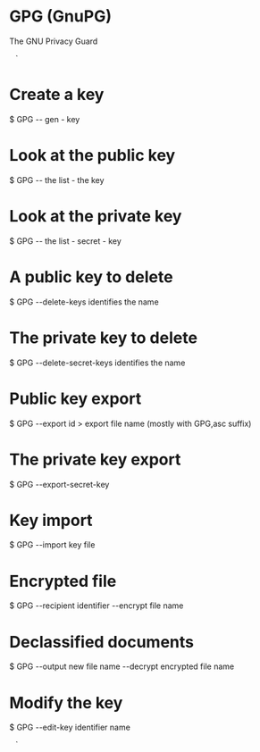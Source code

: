 # GPG (GnuPG)

The GNU Privacy Guard

` ` `

# Create a key
$ GPG -- gen - key

# Look at the public key
$ GPG -- the list - the key

# Look at the private key
$ GPG -- the list - secret - key

# A public key to delete
$ GPG --delete-keys identifies the name

# The private key to delete
$ GPG --delete-secret-keys identifies the name

# Public key export
$ GPG --export id > export file name (mostly with GPG,asc suffix)

# The private key export
$ GPG --export-secret-key

# Key import
$ GPG --import key file

# Encrypted file
$ GPG --recipient identifier --encrypt file name

# Declassified documents
$ GPG --output new file name --decrypt encrypted file name

# Modify the key
$ GPG --edit-key identifier name

` ` `